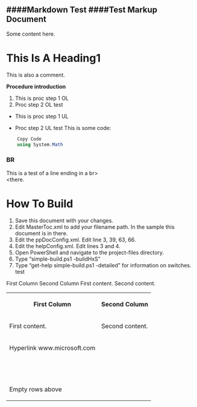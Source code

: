 ﻿####Markdown Test
####Test Markup Document
----------
    
Some content here.

# This Is A Heading1 #
This is also a comment.

**Procedure introduction**

1. This is proc step 1 OL
2. Proc step 2 OL
test
      

+ This is proc step 1 UL

+ Proc step 2 UL
test
    This is some code:

        
          
            
              
```C#
    Copy Code
    using System.Math
```
          
        
      
### BR ###
This is a test of a line ending in a br>  
<there.

# How To Build #
1. Save this document with your changes.
2. Edit MasterToc.xml to add your filename path. In the sample this document is in there.
3. Edit the ppDocConfig.xml. Edit line 3, 39, 63, 66.
4. Edit the helpConfig.xml. Edit lines 3 and 4.
5. Open PowerShell and navigate to the project-files directory.
6. Type “simple-build.ps1 -buildHxS”
7. Type “get-help simple-build.ps1 -detailed” for information on switches.
test
      
First Column
Second Column
First content.
Second content.
  
<table>
<tr>
<th>
<p>First Column</p>
</th>
<th>
<p>Second Column</p>
</th>
</tr>
<tr>
<td>
<p>First content.</p>
</td>
<td>
<p>Second content.</p>
</td>
</tr>
<tr>
<td>
<p>Hyperlink <hlink xlink:type="simple" xlink:show="new" xlink:actuate="onRequest" xlink:href="http://www.microsoft.com/">www.microsoft.com</hlink> </p>
</td>
<td>
<br />
</td>
</tr>
<tr>
<td>
<br />
</td>
<td>
<br />
</td>
</tr>
<tr>
<td>
<br />
</td>
<td>
<br />
</td>
</tr>
<tr>
<td>
<p>Empty rows above</p>
</td>
<td>
<br />
</td>
</tr>
</table>  
